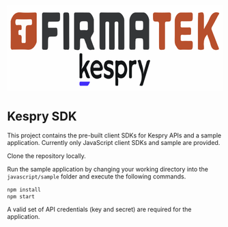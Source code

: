 <img src="https://github.com/kespry/kespry_sdk/blob/main/images/kespry-firmatek-logo.svg" alt="Kespry" height="200" />

# Kespry SDK
This project contains the pre-built client SDKs for Kespry APIs and a sample application. Currently only JavaScript client SDKs and sample are provided.

Clone the repository locally. 

Run the sample application by changing your working directory into the `javascript/sample` folder and execute the following commands.
```
npm install
npm start
```

A valid set of API credentials (key and secret) are required for the application. 

